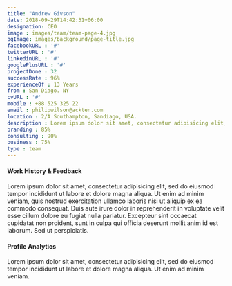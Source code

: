 ```yaml
---
title: "Andrew Givson"
date: 2018-09-29T14:42:31+06:00
designation: CEO
image : images/team/team-page-4.jpg
bgImage: images/background/page-title.jpg
facebookURL : '#'
twitterURL : '#'
linkedinURL : '#'
googlePlusURL : '#'
projectDone : 32
successRate : 96%
experienceOf : 13 Years
from : San Diago. NY
cvURL : '#'
mobile : +88 525 325 22
email : philipwilson@ackten.com
location : 2/A Southampton, Sandiago, USA.
description : Lorem ipsum dolor sit amet, consectetur adipisicing elit, sed do eiusmod tempor incididunt ut labore et dolore magna aliqua.enim ad minim veniam, quis nostrud exercitation ullamco laboris nisi ut aliquip ex ea commodo consequat irure dolor in reprehender.
branding : 85%
consulting : 90%
business : 75%
type : team
---
```


#### Work History  & Feedback

Lorem ipsum dolor sit amet, consectetur adipisicing elit, sed do eiusmod tempor incididunt ut labore et dolore magna aliqua. Ut enim ad minim veniam, quis nostrud exercitation ullamco laboris nisi ut aliquip ex ea commodo consequat. Duis aute irure dolor in reprehenderit in voluptate velit esse cillum dolore eu fugiat nulla pariatur. Excepteur sint occaecat cupidatat non proident, sunt in culpa qui officia deserunt mollit anim id est laborum. Sed ut perspiciatis.

#### Profile Analytics

Lorem ipsum dolor sit amet, consectetur adipisicing elit, sed do eiusmod tempor incididunt ut labore et dolore magna aliqua. Ut enim ad minim veniam.
